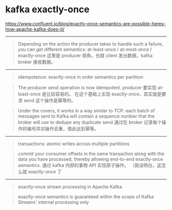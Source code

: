 # kafka exactly-once

https://www.confluent.io/blog/exactly-once-semantics-are-possible-heres-how-apache-kafka-does-it/

---

> Depending on the action the producer takes to handle such a failure,
> you can get different semantics: at-least-once / at-most-once / exactly-once
这里是 producer 视角，也就 client 发出数据，kafka broker 接收数据。

---

> idempotence: exactly-once in order semantics per partition

> The producer send operation is now idempotent.
producer 要实现 at-least-once 是比较容易的。
在这个基础上实现 exactly-once，其实就是要求 send 这个操作是幂等的。

> Under the covers, it works in a way similar to TCP:
> each batch of messages sent to Kafka will contain a sequence number that
> the broker will use to dedupe any duplicate send
通过在 broker 记录每个操作的编号并对操作去重，借此达到幂等。

---

> transactions: atomic writes across multiple partitions

> commit your consumer offsets in the same transaction along with the data
> you have processed, thereby allowing end-to-end exactly-once semantics.
通过 kafka 内部的事物 API 实现原子操作。
（我没明白，这怎么就 exactly-once 了

---

> exactly-once stream processing in Apache Kafka

> exactly-once semantics is guaranteed within the scope of Kafka Streams'
> internal processing only
